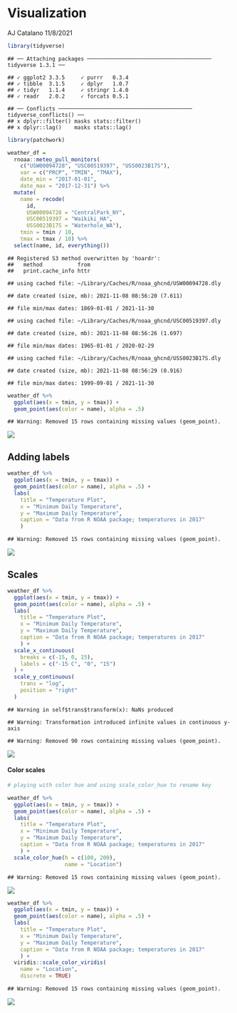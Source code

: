 Visualization
================
AJ Catalano
11/8/2021

``` r
library(tidyverse)
```

    ## ── Attaching packages ─────────────────────────────────────── tidyverse 1.3.1 ──

    ## ✓ ggplot2 3.3.5     ✓ purrr   0.3.4
    ## ✓ tibble  3.1.5     ✓ dplyr   1.0.7
    ## ✓ tidyr   1.1.4     ✓ stringr 1.4.0
    ## ✓ readr   2.0.2     ✓ forcats 0.5.1

    ## ── Conflicts ────────────────────────────────────────── tidyverse_conflicts() ──
    ## x dplyr::filter() masks stats::filter()
    ## x dplyr::lag()    masks stats::lag()

``` r
library(patchwork)
```

``` r
weather_df = 
  rnoaa::meteo_pull_monitors(
    c("USW00094728", "USC00519397", "USS0023B17S"),
    var = c("PRCP", "TMIN", "TMAX"), 
    date_min = "2017-01-01",
    date_max = "2017-12-31") %>%
  mutate(
    name = recode(
      id, 
      USW00094728 = "CentralPark_NY", 
      USC00519397 = "Waikiki_HA",
      USS0023B17S = "Waterhole_WA"),
    tmin = tmin / 10,
    tmax = tmax / 10) %>%
  select(name, id, everything())
```

    ## Registered S3 method overwritten by 'hoardr':
    ##   method           from
    ##   print.cache_info httr

    ## using cached file: ~/Library/Caches/R/noaa_ghcnd/USW00094728.dly

    ## date created (size, mb): 2021-11-08 08:56:20 (7.611)

    ## file min/max dates: 1869-01-01 / 2021-11-30

    ## using cached file: ~/Library/Caches/R/noaa_ghcnd/USC00519397.dly

    ## date created (size, mb): 2021-11-08 08:56:26 (1.697)

    ## file min/max dates: 1965-01-01 / 2020-02-29

    ## using cached file: ~/Library/Caches/R/noaa_ghcnd/USS0023B17S.dly

    ## date created (size, mb): 2021-11-08 08:56:29 (0.916)

    ## file min/max dates: 1999-09-01 / 2021-11-30

``` r
weather_df %>% 
  ggplot(aes(x = tmin, y = tmax)) + 
  geom_point(aes(color = name), alpha = .5)
```

    ## Warning: Removed 15 rows containing missing values (geom_point).

![](p8105_visualization_2_files/figure-gfm/unnamed-chunk-3-1.png)<!-- -->

## Adding labels

``` r
weather_df %>% 
  ggplot(aes(x = tmin, y = tmax)) + 
  geom_point(aes(color = name), alpha = .5) +
  labs(
    title = "Temperature Plot",
    x = "Minimum Daily Temperature",
    y = "Maximum Daily Temperature",
    caption = "Data from R NOAA package; temperatures in 2017"
    )
```

    ## Warning: Removed 15 rows containing missing values (geom_point).

![](p8105_visualization_2_files/figure-gfm/unnamed-chunk-4-1.png)<!-- -->

## Scales

``` r
weather_df %>% 
  ggplot(aes(x = tmin, y = tmax)) + 
  geom_point(aes(color = name), alpha = .5) +
  labs(
    title = "Temperature Plot",
    x = "Minimum Daily Temperature",
    y = "Maximum Daily Temperature",
    caption = "Data from R NOAA package; temperatures in 2017"
    ) + 
  scale_x_continuous(
    breaks = c(-15, 0, 15),
    labels = c("-15 C", "0", "15")
  ) +
  scale_y_continuous(
    trans = "log",
    position = "right"
  )
```

    ## Warning in self$trans$transform(x): NaNs produced

    ## Warning: Transformation introduced infinite values in continuous y-axis

    ## Warning: Removed 90 rows containing missing values (geom_point).

![](p8105_visualization_2_files/figure-gfm/unnamed-chunk-5-1.png)<!-- -->

#### Color scales

``` r
# playing with color hue and using scale_color_hue to rename key

weather_df %>% 
  ggplot(aes(x = tmin, y = tmax)) + 
  geom_point(aes(color = name), alpha = .5) +
  labs(
    title = "Temperature Plot",
    x = "Minimum Daily Temperature",
    y = "Maximum Daily Temperature",
    caption = "Data from R NOAA package; temperatures in 2017"
    ) + 
  scale_color_hue(h = c(100, 200),
                  name = "Location")
```

    ## Warning: Removed 15 rows containing missing values (geom_point).

![](p8105_visualization_2_files/figure-gfm/unnamed-chunk-6-1.png)<!-- -->

``` r
weather_df %>% 
  ggplot(aes(x = tmin, y = tmax)) + 
  geom_point(aes(color = name), alpha = .5) +
  labs(
    title = "Temperature Plot",
    x = "Minimum Daily Temperature",
    y = "Maximum Daily Temperature",
    caption = "Data from R NOAA package; temperatures in 2017"
    ) + 
  viridis::scale_color_viridis(
    name = "Location",
    discrete = TRUE)
```

    ## Warning: Removed 15 rows containing missing values (geom_point).

![](p8105_visualization_2_files/figure-gfm/unnamed-chunk-6-2.png)<!-- -->
